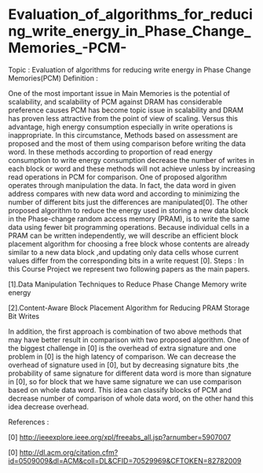 # Evaluation_of_algorithms_for_reducing_write_energy_in_Phase_Change_Memories_-PCM-

Topic : Evaluation of algorithms for reducing write energy in Phase Change Memories(PCM)
Definition :

One of the most important issue in Main Memories is the potential of scalability, and 
scalability of PCM against DRAM has considerable preference causes PCM has become topic 
issue in scalability and DRAM has proven less attractive from the point of view of scaling. Versus 
this advantage, high energy consumption especially in write operations is inappropriate. In this 
circumstance, Methods based on assessment are proposed and the most of them using 
comparison before writing the data word. In these methods according to proportion of read 
energy consumption to write energy consumption decrease the number of writes in each block 
or word and these methods will not achieve unless by increasing read operations in PCM for 
comparison. One of proposed algorithm operates through manipulation the data. In fact, the 
data word in given address compares with new data word and according to minimizing the 
number of different bits just the differences are manipulated[0]. The other proposed algorithm 
to reduce the energy used in storing a new data block in the Phase-change random access 
memory (PRAM), is to write the same data using fewer bit programming operations. Because 
individual cells in a PRAM can be written independently, we will describe an efficient block 
placement algorithm for choosing a free block whose contents are already similar to a new data 
block ,and updating only data cells whose current values differ from the corresponding bits in a 
write request [0].
Steps :
 In this Course Project we represent two following papers as the main papers.

[1].Data Manipulation Techniques to Reduce Phase Change Memory write energy

[2].Content-Aware Block Placement Algorithm for Reducing PRAM Storage Bit Writes

In addition, the first approach is combination of two above methods that may have better 
result in comparison with two proposed algorithm. One of the biggest challenge in [0] is the 
overhead of extra signature and one problem in [0] is the high latency of comparison. We can 
decrease the overhead of signature used in [0], but by decreasing signature bits ,the probability 
of same signature for different data word is more than signature in [0], so for block that we 
have same signature we can use comparison based on whole data word. This idea can classify 
blocks of PCM and decrease number of comparison of whole data word, on the other hand this 
idea decrease overhead.

References :

[0] http://ieeexplore.ieee.org/xpl/freeabs_all.jsp?arnumber=5907007

[0] http://dl.acm.org/citation.cfm?id=0509009&dl=ACM&coll=DL&CFID=70529969&CFTOKEN=82782009
